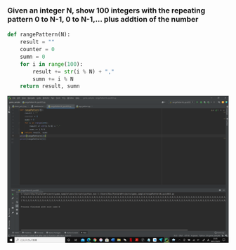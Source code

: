 ### Given an integer N, show 100 integers with the repeating pattern 0 to N-1, 0 to N-1,... plus addtion of the number

```.py
def rangePattern(N):
    result = ""
    counter = 0
    sumn = 0
    for i in range(100):
        result += str(i % N) + ","
        sumn += i % N
    return result, sumn
```

![](rangePattern2.png)
